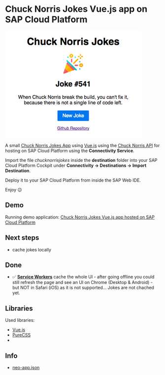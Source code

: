 # Chuck Norris Jokes Vue.js app on SAP Cloud Platform

![Chuck Norris Jokes App Screenshot](images/jokes-screenshot.png)

A small [Chuck Norris Jokes App](https://chucknorrisjokesvuesapcp-d062712trial.dispatcher.hanatrial.ondemand.com/index.html?hc_reset) using [Vue.js](https://vuejs.org/) using the [Chuck Norris API](http://www.icndb.com/api/) for hosting on SAP Cloud Platform using the **Connectivity Service**.

Import the file *chucknorrisjokes* inside the **destination** folder into your SAP Cloud Platform Cockpit under **Connectivity -> Destinations -> Import Destination**.

Deploy it to your SAP Cloud Platform from inside the SAP Web IDE.

Enjoy 😉

## Demo
Running demo application: [Chuck Norris Jokes Vue.js app hosted on SAP Cloud Platform](https://chucknorrisjokesvuesapcp-d062712trial.dispatcher.hanatrial.ondemand.com/index.html?hc_reset)

## Next steps
* cache jokes locally

## Done
* ✅ **[Service Workers](https://developers.google.com/web/fundamentals/getting-started/primers/service-workers)** cache the whole UI - after going offline you could still refresh the page and see an UI on Chrome (Desktop & Android) - but NOT in Safari (iOS) as it is not supported... Jokes are not chached yet.

## Libraries
Used libraries:
* [Vue.js](https://vuejs.org/)
* [PureCSS](https://purecss.io/)
* 
## Info
* [neo-app.json](https://help.sap.com/viewer/65de2977205c403bbc107264b8eccf4b/Cloud/en-US/aed1ffa3f3e741b3a4573c9e475aa2a4.html)
